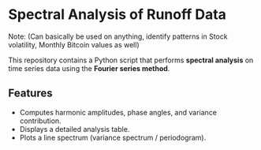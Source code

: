 # Spectral Analysis of Runoff Data

 Note:
 (Can basically be used on anything, identify patterns in Stock volatility, Monthly Bitcoin values as well)
 
This repository contains a Python script that performs **spectral analysis** on time series data using the **Fourier series method**. 

## Features
- Computes harmonic amplitudes, phase angles, and variance contribution.
- Displays a detailed analysis table.
- Plots a line spectrum (variance spectrum / periodogram).
